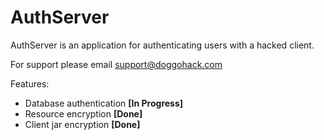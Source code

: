 # AuthServer
AuthServer is an application for authenticating users with a hacked client. 

For support please email [support@doggohack.com](mailto:support@doggohack.com)

Features:
* Database authentication **[In Progress]**
* Resource encryption **[Done]**
* Client jar encryption **[Done]**
